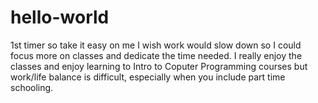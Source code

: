 # hello-world
1st timer so take it easy on me
I wish work would slow down so I could focus more on classes and dedicate the time needed.  I really enjoy the classes and enjoy learning to Intro to Coputer Programming courses but work/life balance is difficult, especially when you include part time schooling.
